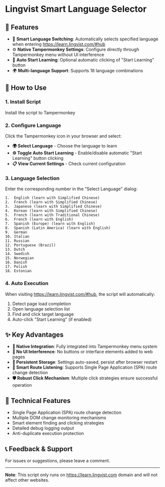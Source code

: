 # Lingvist Smart Language Selector

## 🌟 Features

- 🎯 **Smart Language Switching**: Automatically selects specified language when entering https://learn.lingvist.com/#hub
- ⚙️ **Native Tampermonkey Settings**: Configure directly through Tampermonkey menu without UI interference
- 🚀 **Auto Start Learning**: Optional automatic clicking of "Start Learning" button
- 🌍 **Multi-language Support**: Supports 18 language combinations

## 🎯 How to Use

### 1. Install Script
Install the script to Tampermonkey

### 2. Configure Language
Click the Tampermonkey icon in your browser and select:
- **🌍 Select Language** - Choose the language to learn
- **⚙️ Toggle Auto Start Learning** - Enable/disable automatic "Start Learning" button clicking
- **📋 View Current Settings** - Check current configuration

### 3. Language Selection
Enter the corresponding number in the "Select Language" dialog:

```
1.  English (learn with Simplified Chinese)
2.  French (learn with Simplified Chinese)
3.  Japanese (learn with Simplified Chinese)
4.  Korean (learn with Simplified Chinese)
5.  French (learn with Traditional Chinese)
6.  French (learn with English)
7.  Spanish (Europe) (learn with English)
8.  Spanish (Latin America) (learn with English)
9.  German
10. Italian
11. Russian
12. Portuguese (Brazil)
13. Dutch
14. Swedish
15. Norwegian
16. Danish
17. Polish
18. Estonian
```

### 4. Auto Execution
When visiting https://learn.lingvist.com/#hub, the script will automatically:
1. Detect page load completion
2. Open language selection list
3. Find and click target language
4. Auto-click "Start Learning" (if enabled)

## ✨ Key Advantages

- **🔧 Native Integration**: Fully integrated into Tampermonkey menu system
- **🎨 No UI Interference**: No buttons or interface elements added to web pages
- **💾 Persistent Storage**: Settings auto-saved, persist after browser restart
- **🔄 Smart Route Listening**: Supports Single Page Application (SPA) route change detection
- **🛡️ Robust Click Mechanism**: Multiple click strategies ensure successful operation

## 🔧 Technical Features

- Single Page Application (SPA) route change detection
- Multiple DOM change monitoring mechanisms
- Smart element finding and clicking strategies
- Detailed debug logging output
- Anti-duplicate execution protection

## 📞 Feedback & Support

For issues or suggestions, please leave a comment.

---

**Note**: This script only runs on https://learn.lingvist.com domain and will not affect other websites.
